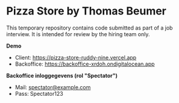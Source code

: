 # Pizza Store by Thomas Beumer

This temporary repository contains code submitted as part of a job interview. It is intended for review by the hiring team only.

**Demo**

- Client: https://pizza-store-ruddy-nine.vercel.app
- Backoffice: https://backoffice-xrdoh.ondigitalocean.app

**Backoffice inloggegevens (rol "Spectator")**

- Mail: spectator@example.com
- Pass: Spectator123
